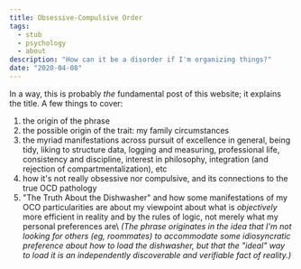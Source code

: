 ```yaml
---
title: Obsessive-Compulsive Order
tags:
  - stub
  - psychology
  - about
description: "How can it be a disorder if I'm organizing things?"
date: "2020-04-08"
---
```


In a way, this is probably _the_ fundamental post of this website; it explains the title. A few things to cover:

1. the origin of the phrase
2. the possible origin of the trait: my family circumstances
3. the myriad manifestations across pursuit of excellence in general, being tidy, liking to structure data, logging and measuring, professional life, consistency and discipline, interest in philosophy, integration (and rejection of compartmentalization), etc
4. how it's not really obsessive nor compulsive, and its connections to the true OCD pathology
5. "The Truth About the Dishwasher" and how some manifestations of my OCO particularities are about my viewpoint about what is _objectively_ more efficient in reality and by the rules of logic, not merely what my personal preferences are\\
_(The phrase originates in the idea that I'm not looking for others (eg, roommates) to accommodate some idiosyncratic preference about how to load the dishwasher, but that the "ideal" way to load it is an independently discoverable and verifiable fact of reality.)_
